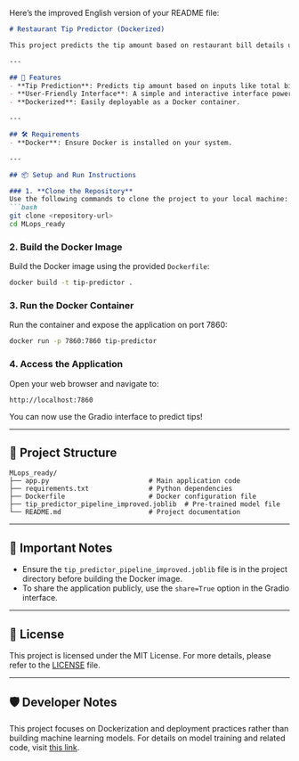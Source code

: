 Here’s the improved English version of your README file:

```markdown
# Restaurant Tip Predictor (Dockerized)

This project predicts the tip amount based on restaurant bill details using a machine learning model. The application is built with Python, features an interactive Gradio user interface, and is fully containerized with Docker for seamless deployment.

---

## 🚀 Features
- **Tip Prediction**: Predicts tip amount based on inputs like total bill, gender, smoker status, day, time, and party size.
- **User-Friendly Interface**: A simple and interactive interface powered by Gradio.
- **Dockerized**: Easily deployable as a Docker container.

---

## 🛠️ Requirements
- **Docker**: Ensure Docker is installed on your system.

---

## 📦 Setup and Run Instructions

### 1. **Clone the Repository**
Use the following commands to clone the project to your local machine:
```bash
git clone <repository-url>
cd MLops_ready
```

### 2. **Build the Docker Image**
Build the Docker image using the provided `Dockerfile`:
```bash
docker build -t tip-predictor .
```

### 3. **Run the Docker Container**
Run the container and expose the application on port 7860:
```bash
docker run -p 7860:7860 tip-predictor
```

### 4. **Access the Application**
Open your web browser and navigate to:
```
http://localhost:7860
```

You can now use the Gradio interface to predict tips!

---

## 📂 Project Structure
```
MLops_ready/
├── app.py                         # Main application code
├── requirements.txt               # Python dependencies
├── Dockerfile                     # Docker configuration file
├── tip_predictor_pipeline_improved.joblib  # Pre-trained model file
└── README.md                      # Project documentation
```

---

## 📝 Important Notes
- Ensure the `tip_predictor_pipeline_improved.joblib` file is in the project directory before building the Docker image.
- To share the application publicly, use the `share=True` option in the Gradio interface.

---

## 📜 License
This project is licensed under the MIT License. For more details, please refer to the [LICENSE](./LICENSE) file.

---

## 🛡️ Developer Notes
This project focuses on Dockerization and deployment practices rather than building machine learning models. For details on model training and related code, visit [this link](https://colab.research.google.com/drive/1ZgVoA1G4NipDO0h7NTp77elotmnhcUXU?usp=sharing).

